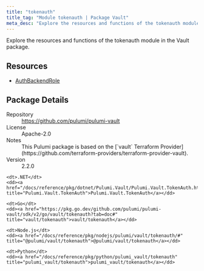 ```yaml
---
title: "tokenauth"
title_tag: "Module tokenauth | Package Vault"
meta_desc: "Explore the resources and functions of the tokenauth module in the Vault package."
---
```


<!-- WARNING: this file was generated by Pulumi Docs Generator. -->
<!-- Do not edit by hand unless you're certain you know what you are doing! -->

Explore the resources and functions of the tokenauth module in the Vault package.

<h2 id="resources">Resources</h2>
<ul class="api">
    <li><a href="authbackendrole" title="AuthBackendRole"><span class="symbol resource"></span>AuthBackendRole</a></li>
</ul>

<h2 id="package-details">Package Details</h2>
<dl class="package-details">
	<dt>Repository</dt>
	<dd><a href="https://github.com/pulumi/pulumi-vault">https://github.com/pulumi/pulumi-vault</a></dd>
	<dt>License</dt>
	<dd>Apache-2.0</dd>
	<dt>Notes</dt>
	<dd>This Pulumi package is based on the [`vault` Terraform Provider](https://github.com/terraform-providers/terraform-provider-vault).</dd>
	<dt>Version</dt>
	<dd>2.2.0</dd>
</dl>



<dl class="tabular">

    <dt>.NET</dt>
    <dd><a href="/docs/reference/pkg/dotnet/Pulumi.Vault/Pulumi.Vault.TokenAuth.html" title="Pulumi.Vault.TokenAuth">Pulumi.Vault.TokenAuth</a></dd>

    <dt>Go</dt>
    <dd><a href="https://pkg.go.dev/github.com/pulumi/pulumi-vault/sdk/v2/go/vault/tokenauth?tab=doc#" title="vault/tokenauth">vault/tokenauth</a></dd>

    <dt>Node.js</dt>
    <dd><a href="/docs/reference/pkg/nodejs/pulumi/vault/tokenauth/#" title="@pulumi/vault/tokenauth">@pulumi/vault/tokenauth</a></dd>

    <dt>Python</dt>
    <dd><a href="/docs/reference/pkg/python/pulumi_vault/tokenauth" title="pulumi_vault/tokenauth">pulumi_vault/tokenauth</a></dd>

</dl>

